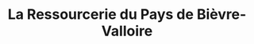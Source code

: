 ---
title: "La Ressourcerie du Pays de Bièvre-Valloire"
url: /saint-pierre-de-bressieux/la-ressourcerie-du-pays-de-bievre-valloire/
shop: Gebrauchtwaren
---